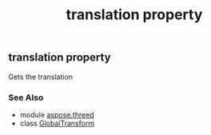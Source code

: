 ﻿---
title: translation property
second_title: Aspose.3D for Python via .NET API References
description: 
type: docs
weight: 70
url: /python-net/aspose.threed/globaltransform/translation/
is_root: false
---

## translation property


Gets the translation

### See Also
* module [aspose.threed](../../)
* class [GlobalTransform](/3d/python-net/aspose.threed/globaltransform)
